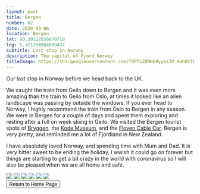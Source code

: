 ```yaml
---
layout: post
title: Bergen
number: 82
date: 2020-03-06
location: Bergen
lat: 60.39122656070718
lng: 5.321254964809437
subtitle: Last stop in Norway
description: The capital of Fjord Norway
titleImage: https://lh3.googleusercontent.com/fDPfxZ8NNb9yyss3V_HahOYlWQ-7Ce7JwVEFcgSLHE6_4Hqkug4FBh3R_5mwcJcqF3ZYKtcPeFFQO8X5w_ZV-7OGMwZFBCnc4c33dVVYDaGAlhx6vKx6QW2w-Pq7zH9Kqq_rqZZOloM=w2400
---
```


Our last stop in Norway before we head back to the UK. 

We caught the train from Geilo down to Bergen and it was even more amazing than the train to Geilo from Oslo, at times it looked like an alien landscape was passing by outside the windows. If you ever head to Norway, I highly recommend the train from Oslo to Bergen in any season.
We were in Bergen for a couple of days and spent them exploring and resting after a full on week skiing in Geilo. We visited the Bergen tourist spots of <a target="_blank" href="https://stiftelsenbryggen.no/">Bryggen</a>, the <a target="_blank" href="https://kodebergen.no/">Kode Museum</a>, and the <a target="_blank" href="https://www.floyen.no/">Floyen Cable Car</a>.
Bergen is very pretty, and reminded me a lot of Fjordland in New Zealand. 

I have absolutely loved Norway, and spending time with Mum and Dad. It is very bitter sweet to be ending the holiday, I wwish it could go on forever but things are starting to get a bit crazy in the world with coronavirus so I will also be pleased when we are all home and safe.

<img src="https://lh3.googleusercontent.com/fDPfxZ8NNb9yyss3V_HahOYlWQ-7Ce7JwVEFcgSLHE6_4Hqkug4FBh3R_5mwcJcqF3ZYKtcPeFFQO8X5w_ZV-7OGMwZFBCnc4c33dVVYDaGAlhx6vKx6QW2w-Pq7zH9Kqq_rqZZOloM=w2400" class="image1">
<img src="https://lh3.googleusercontent.com/cZhIkCTLtr1We67IaBQ0Eywf7WYdkGDKBZMOxBq1l3eaITp8qyI1Mw9AxaRA_8CLUpn5Di1Sig5mQN8Rfdaxj3UOHRWULK8OLBIgk1133RsltgybKHetvzZTsD3kndEAitH2Vza3lD0=w2400" class="image1">
<img src="https://lh3.googleusercontent.com/xbDv9Sl8EumGeMDs9fGPAs6gRMAsZQSYpqAfZKNj5JjwMuhDfBs89LzwUWUeUycW6I3R7YP68BBJ2PCwugFoo2kJP8Mcq6x7XREHs2t_LdMirDy8sZOmRtBexCKfcp53vKg-S8SLH1M=w2400" class="image1">
<img src="https://lh3.googleusercontent.com/pBm5K8SJNV4SlWGJXKkHbfzcqL6v8GcJ5oHcbCpZ4c71GkuvuikSLcvLiB-0n7pSITdGXcyNg9HattJ41sm0M8SRq42k_nVLIJ0TPHKQss9yco5o034BCk7ye7AiTv6hp5U4YGLaqoU=w2400" class="image1">
<img src="https://lh3.googleusercontent.com/_RfNxYSFdq-mRiL_u2X9IfIMDeW08AlvEmA0gULAbhH1nc66ONwL6_YLNkHNWAqBsEGeQE-tFIf3KKmTTfOg3KUbpI-Z1ptVJnPyCFYsl25L6isXH42ju80BGHeD1rWnd5Xkfioxc1g=w2400" class="image1">
<img src="https://lh3.googleusercontent.com/PYHR9EKQxBr1K2BBonHZKeAmmxs6cG_besuWUIOsaNjPPA2Av5TgmqWnLCCirzQX5qFpnGpLDDdLge-bt-z7QSPyxmEpi4JxcaI9jCSQWMv18nKnXw4J8bVbHibuNIdVOOXiX_xmXD0=w2400" class="image1">

<div class="wrapper">
  <input type="button" class="button" value="Return to Home Page" onclick="self.close()">
</div>
